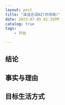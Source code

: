 ```yaml
---
layout: post
title: "谁适合润NZ(坑待填)"
date: 2023-07-05 01:35PM
catalog: true
tags:
    - 开始

---
```




## 结论

## 事实与理由

## 目标生活方式
